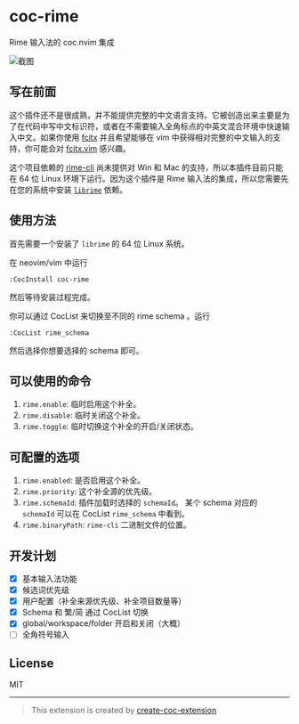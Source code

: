 # coc-rime

Rime 输入法的 coc.nvim 集成

![截图](https://user-images.githubusercontent.com/29998228/95216680-f1974680-0824-11eb-94cb-83a8d9a5b59d.gif)

## 写在前面

这个插件还不是很成熟，并不能提供完整的中文语言支持。它被创造出来主要是为了在代码中写中文标识符，或者在不需要输入全角标点的中英文混合环境中快速输入中文。如果你使用 [fcitx](https://github.com/fcitx/fcitx) 并且希望能够在 vim 中获得相对完整的中文输入的支持，你可能会对 [fcitx.vim](https://github.com/lilydjwg/fcitx.vim) 感兴趣。

这个项目依赖的 [rime-cli](https://github.com/tonyfettes/rime-cli) 尚未提供对 Win 和 Mac 的支持，所以本插件目前只能在 64 位 Linux 环境下运行。因为这个插件是 Rime 输入法的集成，所以您需要先在您的系统中安装 [`librime`](https://github.com/rime/librime) 依赖。

## 使用方法

首先需要一个安装了 `librime` 的 64 位 Linux 系统。

在 neovim/vim 中运行

```vim
:CocInstall coc-rime
```

然后等待安装过程完成。

你可以通过 CocList 来切换至不同的 rime schema 。运行

```vim
:CocList rime_schema
```

然后选择你想要选择的 schema 即可。

## 可以使用的命令

1. `rime.enable`: 临时启用这个补全。
2. `rime.disable`: 临时关闭这个补全。
3. `rime.toggle`: 临时切换这个补全的开启/关闭状态。

## 可配置的选项

1. `rime.enabled`: 是否启用这个补全。
2. `rime.priority`: 这个补全源的优先级。
3. `rime.schemaId`: 插件加载时选择的 `schemaId`。
   某个 schema 对应的 `schemaId` 可以在 CocList `rime_schema` 中看到。
4. `rime.binaryPath`: `rime-cli` 二进制文件的位置。

## 开发计划

- [x] 基本输入法功能
- [x] 候选词优先级
- [x] 用户配置（补全来源优先级、补全项目数量等）
- [x] Schema 和 繁/简 通过 CocList 切换
- [x] global/workspace/folder 开启和关闭（大概）
- [ ] 全角符号输入

## License

MIT

---

> This extension is created by [create-coc-extension](https://github.com/fannheyward/create-coc-extension)
